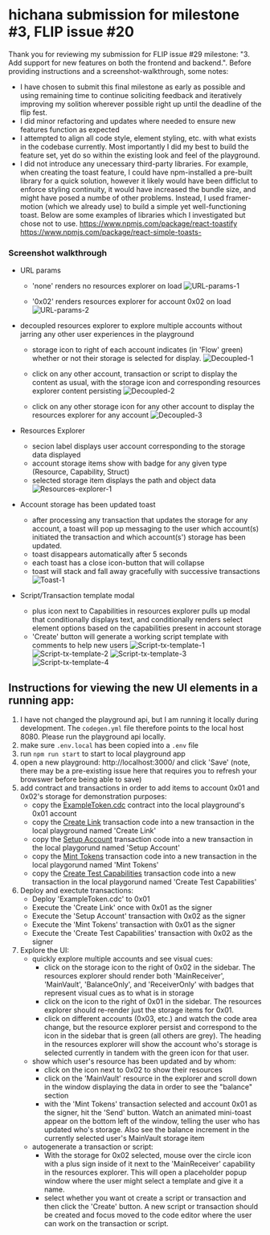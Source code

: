 # hichana submission for milestone #3, FLIP issue #20

Thank you for reviewing my submission for FLIP issue #29 milestone: "3. Add support for new features on both the frontend and backend.". Before providing instructions and a screenshot-walkthrough, some notes:

- I have chosen to submit this final milestone as early as possible and using remaining time to continue soliciting feedback and iteratively improving my solition wherever possible right up until the deadline of the flip fest.
- I did minor refactoring and updates where needed to ensure new features function as expected
- I attempted to align all code style, element styling, etc. with what exists in the codebase currently. Most importantly I did my best to build the feature set, yet do so within the existing look and feel of the playground.
- I did not introduce any unecessary third-party libraries. For example, when creating the toast feature, I could have npm-installed a pre-built library for a quick solution, however it likely would have been difficlut to enforce styling continuity, it would have increased the bundle size, and might have posed a numbe of other problems. Instead, I used framer-motion (which we already use) to build a simple yet well-functioning toast. Below are some examples of libraries which I investigated but chose not to use.
    https://www.npmjs.com/package/react-toastify
    https://www.npmjs.com/package/react-simple-toasts- 


### Screenshot walkthrough
- URL params

  - 'none' renders no resources explorer on load
  ![URL-params-1](https://github.com/hichana/flip-fest/blob/submissions/issue-%2329/milestone-3/hichana/submissions/issue-29/milestone-3/hichana/images/URL-params-1.png?raw=true)

  - '0x02' renders resources explorer for account 0x02 on load 
  ![URL-params-2](https://github.com/hichana/flip-fest/blob/submissions/issue-%2329/milestone-3/hichana/submissions/issue-29/milestone-3/hichana/images/URL-params-2.png?raw=true)


- decoupled resources explorer to explore multiple accounts without jarring any other user experiences in the playground

  - storage icon to right of each account indicates (in 'Flow' green) whether or not their storage is selected for display. 
  ![Decoupled-1](https://github.com/hichana/flip-fest/blob/submissions/issue-%2329/milestone-3/hichana/submissions/issue-29/milestone-3/hichana/images/Decoupled-1.png?raw=true)

  - click on any other account, transaction or script to display the content as usual, with the storage icon and corresponding resources explorer content persisting
  ![Decoupled-2](https://github.com/hichana/flip-fest/blob/submissions/issue-%2329/milestone-3/hichana/submissions/issue-29/milestone-3/hichana/images/Decoupled-2.png?raw=true)

  - click on any other storage icon for any other account to display the resources explorer for any account
  ![Decoupled-3](https://github.com/hichana/flip-fest/blob/submissions/issue-%2329/milestone-3/hichana/submissions/issue-29/milestone-3/hichana/images/Decoupled-3.png?raw=true)


- Resources Explorer

  - secion label displays user account corresponding to the storage data displayed
  - account storage items show with badge for any given type (Resource, Capability, Struct)
  - selected storage item displays the path and object data
  ![Resources-explorer-1](https://github.com/hichana/flip-fest/blob/submissions/issue-%2329/milestone-3/hichana/submissions/issue-29/milestone-3/hichana/images/Resources-explorer-1.png?raw=true)


- Account storage has been updated toast

  - after processing any transaction that updates the storage for any account, a toast will pop up messaging to the user which account(s) initiated the transaction and which account(s') storage has been updated.
  - toast disappears automatically after 5 seconds
  - each toast has a close icon-button that will collapse
  - toast will stack and fall away gracefully with successive transactions
  ![Toast-1](https://github.com/hichana/flip-fest/blob/submissions/issue-%2329/milestone-3/hichana/submissions/issue-29/milestone-3/hichana/images/Toast-1.png?raw=true)


- Script/Transaction template modal
  - plus icon next to Capabilities in resources explorer pulls up modal that conditionally displays text, and conditionally renders select element options based on the capabilities present in account storage
  - 'Create' button will generate a working script template with comments to help new users
  ![Script-tx-template-1](https://github.com/hichana/flip-fest/blob/submissions/issue-%2329/milestone-3/hichana/submissions/issue-29/milestone-3/hichana/images/Script-tx-template-1.png?raw=true)
  ![Script-tx-template-2](https://github.com/hichana/flip-fest/blob/submissions/issue-%2329/milestone-3/hichana/submissions/issue-29/milestone-3/hichana/images/Script-tx-template-2.png?raw=true)
  ![Script-tx-template-3](https://github.com/hichana/flip-fest/blob/submissions/issue-%2329/milestone-3/hichana/submissions/issue-29/milestone-3/hichana/images/Script-tx-template-3.png?raw=true)
  ![Script-tx-template-4](https://github.com/hichana/flip-fest/blob/submissions/issue-%2329/milestone-3/hichana/submissions/issue-29/milestone-3/hichana/images/Script-tx-template-4.png?raw=true)


## Instructions for viewing the new UI elements in a running app:
1. I have not changed the playground api, but I am running it locally during development. The `codegen.yml` file therefore points to the local host 8080. Please run the playground api locally.
2. make sure `.env.local` has been copied into a `.env` file
3. run `npm run start` to start to local playground app
4. open a new playground: http://localhost:3000/ and click 'Save' (note, there may be a pre-existing issue here that requires you to refresh your browswer before being able to save)
5. add contract and transactions in order to add items to account 0x01 and 0x02's storage for demonstration purposes:
    - copy the [ExampleToken.cdc](https://play.onflow.org/098a4b49-1ffb-49a3-9b0e-df103a102df4?type=account&id=dda23726-526d-4aec-b68f-a7dd8d46e182) contract into the local playground's 0x01 account
    - copy the [Create Link](https://play.onflow.org/098a4b49-1ffb-49a3-9b0e-df103a102df4?type=tx&id=1c1353ee-3a07-4666-9eb0-8ceac602b9ca) transaction code into a new transaction in the local playground named 'Create Link'
    - copy the [Setup Account](https://play.onflow.org/098a4b49-1ffb-49a3-9b0e-df103a102df4?type=tx&id=5b09b1ef-34b1-4f52-ae1f-bdc52a68f310) transaction code into a new transaction in the local playgorund named 'Setup Account'
    - copy the [Mint Tokens](https://play.onflow.org/098a4b49-1ffb-49a3-9b0e-df103a102df4?type=tx&id=2edb130c-b5ec-4f54-9adc-26d9ede1b1ce) transaction code into a new transaction in the local playgorund named 'Mint Tokens'
    - copy the [Create Test Capabilities](https://play.onflow.org/098a4b49-1ffb-49a3-9b0e-df103a102df4?type=tx&id=d030556f-1d7c-4822-a5b2-4ca5452d5147) transaction code into a new transaction in the local playgorund named 'Create Test Capabilities'
6. Deploy and exectute transactions:
    - Deploy 'ExampleToken.cdc' to 0x01 
    - Execute the 'Create Link' once with 0x01 as the signer
    - Execute the 'Setup Account' transaction with 0x02 as the signer
    - Execute the 'Mint Tokens' transaction with 0x01 as the signer
    - Execute the 'Create Test Capabilities' transaction with 0x02 as the signer
7. Explore the UI:
    - quickly explore multiple accounts and see visual cues:
        - click on the storage icon to the right of 0x02 in the sidebar. The resources explorer should render both 'MainReceiver', 'MainVault', 'BalanceOnly', and 'ReceiverOnly' with badges that represent visual cues as to what is in storage
        - click on the icon to the right of 0x01 in the sidebar. The resources explorer should re-render just the storage items for 0x01.
        - click on different accounts (0x03, etc.) and watch the code area change, but the resource explorer persist and correspond to the icon in the sidebar that is green (all others are grey). The heading in the resources explorer will show the account who's storage is selected currently in tandem with the green icon for that user.
    - show which user's resource has been updated and by whom:
        - click on the icon next to 0x02 to show their resources
        - click on the 'MainVault' resource in the explorer and scroll down in the window displaying the data in order to see the "balance" section
        - with the 'Mint Tokens' transaction selected and account 0x01 as the signer, hit the 'Send' button. Watch an animated mini-toast appear on the bottom left of the window, telling the user who has updated who's storage. Also see the balance increment in the currently selected user's MainVault storage item
    - autogenerate a transaction or script:
        - With the storage for 0x02 selected, mouse over the circle icon with a plus sign inside of it next to the 'MainReceiver' capability in the resources explorer. This will open a placeholder popup window where the user might select a template and give it a name.
        - select whether you want ot create a script or transaction and then click the 'Create' button. A new script or transaction should be created and focus moved to the code editor where the user can work on the transaction or script.
